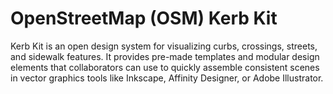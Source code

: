 # OpenStreetMap (OSM) Kerb Kit
Kerb Kit is an open design system for visualizing curbs, crossings, streets, and sidewalk features. It provides pre-made templates and modular design elements that collaborators can use to quickly assemble consistent scenes in vector graphics tools like Inkscape, Affinity Designer, or Adobe Illustrator.
